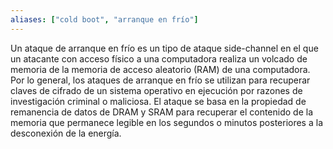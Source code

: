```yaml
---
aliases: ["cold boot", "arranque en frío"]
---
```

Un ataque de arranque en frío es un tipo de ataque side-channel en el que un atacante con acceso físico a una computadora realiza un volcado de memoria de la memoria de acceso aleatorio (RAM) de una computadora. Por lo general, los ataques de arranque en frío se utilizan para recuperar claves de cifrado de un sistema operativo en ejecución por razones de investigación criminal o maliciosa. El ataque se basa en la propiedad de remanencia de datos de DRAM y SRAM para recuperar el contenido de la memoria que permanece legible en los segundos o minutos posteriores a la desconexión de la energía.
